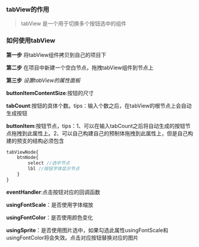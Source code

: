 ### tabView的作用
> tabView 是一个用于切换多个按钮选中的组件
### 如何使用tabView

**第一步**
将tabView组件拷贝到自己的项目下

**第二步**
在项目中新建一个空白节点，拖拽tabView组件到节点上

**第三步** *设置tabView的属性面板*

**buttonItemContentSize**:按钮的尺寸

**tabCount**:按钮的具体个数。tips：输入个数之后，在tabView的根节点上会自动生成按钮

**buttonItem**:按钮节点，tips：1、可以在输入tabCount之后将自动生成的按钮节点拖拽到此属性上。2、可以自己构建自己的预制体拖拽到此属性上，但是自己构建的预支的结构必须包含 
```javascript
tabViewNode{
    btnNode{
        select //选中节点  
        lbl //按钮字体显示节点 
    }
}
```


**eventHandler**:点击按钮对应的回调函数

**usingFontScale**：是否使用字体缩放

**usingFontColor**：是否使用颜色变化

**usingSprite**：是否使用图片选中，如果勾选此属性usingFontScale和usingFontColor将会失效。点击对应按钮替换对应的图片
